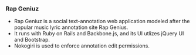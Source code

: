 ### Rap Geniuz

* Rap Geniuz is a social text-annotation web application modeled after the popular music lyric annotation site Rap Genius.  
* It runs with Ruby on Rails and Backbone.js, and its UI utlizes jQuery UI and Bootstrap.  
* Nokogiri is used to enforce annotation edit permissions.

